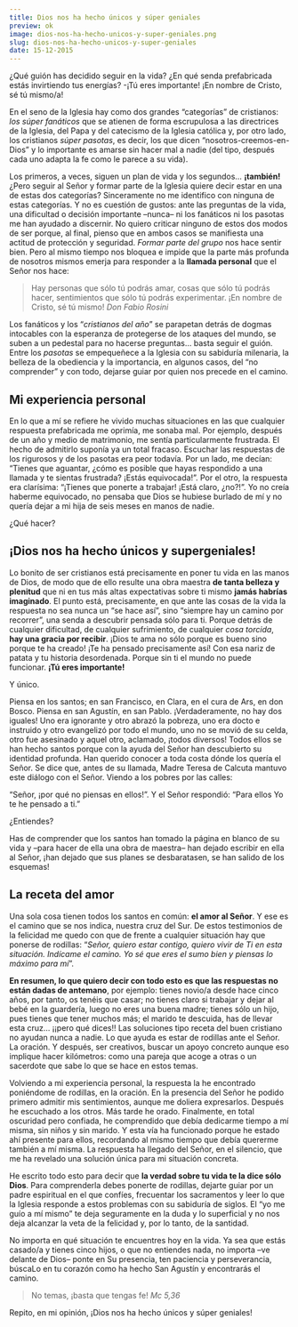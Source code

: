 ```yaml
---
title: Dios nos ha hecho únicos y súper geniales
preview: ok
image: dios-nos-ha-hecho-unicos-y-super-geniales.png
slug: dios-nos-ha-hecho-unicos-y-super-geniales
date: 15-12-2015
---
```


¿Qué guión has decidido seguir en la vida? ¿En qué senda prefabricada estás invirtiendo tus energías? -¡Tú eres importante! ¡En nombre de Cristo, sé tú mismo/a!

En el seno de la Iglesia hay como dos grandes “categorías” de cristianos: *los súper fanáticos* que se atienen de forma escrupulosa a las directrices de la Iglesia, del Papa y del catecismo de la Iglesia católica y, por otro lado, los cristianos *súper pasotas*, es decir, los que dicen “nosotros-creemos-en-Dios” y lo importante es amarse sin hacer mal a nadie (del tipo, después cada uno adapta la fe como le parece a su vida).

Los primeros, a veces, siguen un plan de vida y los segundos… **¡también!** ¿Pero seguir al Señor y formar parte de la Iglesia quiere decir estar en una de estas dos categorías? Sinceramente no me identifico con ninguna de estas categorías. Y no es cuestión de gustos: ante las preguntas de la vida, una dificultad o decisión importante –nunca– ni los fanáticos ni los pasotas me han ayudado a discernir. No quiero criticar ninguno de estos dos modos de ser porque, al final, pienso que en ambos casos se manifiesta una actitud de protección y seguridad. *Formar parte del grupo* nos hace sentir bien. Pero al mismo tiempo nos bloquea e impide que la parte más profunda de nosotros mismos emerja para responder a la **llamada personal** que el Señor nos hace:

> Hay personas que sólo tú podrás amar, cosas que sólo tú podrás hacer, sentimientos que sólo tú podrás experimentar. ¡En nombre de Cristo, sé tú mismo! <cite>Don Fabio Rosini</cite>

Los fanáticos y los “*cristianos del año*” se parapetan detrás de dogmas intocables con la esperanza de protegerse de los ataques del mundo, se suben a un pedestal para no hacerse preguntas… basta seguir el guión. Entre los *pasotas* se empequeñece a la Iglesia con su sabiduría milenaria, la belleza de la obediencia y la importancia, en algunos casos, del “no comprender” y con todo, dejarse guiar por quien nos precede en el camino.

## Mi experiencia personal

En lo que a mí se refiere he vivido muchas situaciones en las que cualquier respuesta prefabricada me oprimía, me sonaba mal. Por ejemplo, después de un año y medio de matrimonio, me sentía particularmente frustrada. El hecho de admitirlo suponía ya un total fracaso. Escuchar las respuestas de los rigurosos y de los pasotas era peor todavía. Por un lado, me decían: “Tienes que aguantar, ¿cómo es posible que hayas respondido a una llamada y te sientas frustrada? ¡Estás equivocada!”. Por el otro, la respuesta era clarísima: “¡Tienes que ponerte a trabajar! ¡Está claro, ¿no?!”. Yo no creía haberme equivocado, no pensaba que Dios se hubiese burlado de mí y no quería dejar a mi hija de seis meses en manos de nadie.

¿Qué hacer?

## ¡Dios nos ha hecho únicos y supergeniales!

Lo bonito de ser cristianos está precisamente en poner tu vida en las manos de Dios, de modo que de ello resulte una obra maestra **de tanta belleza y plenitud** que ni en tus más altas expectativas sobre ti mismo **jamás habrías imaginado**. El punto está, precisamente, en que ante las cosas de la vida la respuesta no sea nunca un “se hace así”, sino “siempre hay un camino por recorrer”, una senda a descubrir pensada sólo para ti. Porque detrás de cualquier dificultad, de cualquier sufrimiento, de cualquier *cosa torcida*, **hay una gracia por recibir**. ¡Dios te ama no sólo porque es bueno sino porque te ha creado! ¡Te ha pensado precisamente así! Con esa nariz de patata y tu historia desordenada. Porque sin ti el mundo no puede funcionar. **¡Tú eres importante!**

Y único.

Piensa en los santos; en san Francisco, en Clara, en el cura de Ars, en don Bosco. Piensa en san Agustín, en san Pablo. ¡Verdaderamente, no hay dos iguales! Uno era ignorante y otro abrazó la pobreza, uno era docto e instruido y otro evangelizó por todo el mundo, uno no se movió de su celda, otro fue asesinado y aquel otro, aclamado, ¡todos diversos! Todos ellos se han hecho santos porque con la ayuda del Señor han descubierto su identidad profunda. Han querido conocer a toda costa dónde los quería el Señor. Se dice que, antes de su llamada, Madre Teresa de Calcuta mantuvo este diálogo con el Señor. Viendo a los pobres por las calles:

“Señor, ¡por qué no piensas en ellos!”. Y el Señor respondió: “Para ellos Yo te he pensado a ti.”

¿Entiendes?

Has de comprender que los santos han tomado la página en blanco de su vida y –para hacer de ella una obra de maestra–  han dejado escribir en ella al Señor, ¡han dejado que sus planes se desbaratasen, se han salido de los esquemas!

## La receta del amor

Una sola cosa tienen todos los santos en común: **el amor al Señor**. Y ese es el camino que se nos indica, nuestra cruz del Sur. De estos testimonios de la felicidad me quedo con que de frente a cualquier situación hay que ponerse de rodillas: “*Señor, quiero estar contigo, quiero vivir de Ti en esta situación. Indícame el camino. Yo sé que eres el sumo bien y piensas lo máximo para mí*”.

**En resumen, lo que quiero decir con todo esto es que las respuestas no están dadas de antemano**, por ejemplo:  tienes novio/a desde hace cinco años, por tanto, os tenéis que casar; no tienes claro si trabajar y dejar al bebé en la guardería, luego no eres una buena madre; tienes sólo un hijo, pues tienes que tener muchos más; el marido te descuida, has de llevar esta cruz… ¡¡pero qué dices!! Las soluciones tipo receta del buen cristiano no ayudan nunca a nadie. Lo que ayuda es estar de rodillas ante el Señor. La oración. Y después, ser creativos, buscar un apoyo concreto aunque eso implique hacer kilómetros: como una pareja que acoge a otras o un sacerdote que sabe lo que se hace en estos temas.

Volviendo a mi experiencia personal, la respuesta la he encontrado poniéndome de rodillas, en la oración. En la presencia del Señor he podido primero admitir mis sentimientos, aunque me doliera expresarlos. Después he escuchado a los otros. Más tarde he orado. Finalmente, en total oscuridad pero confiada, he comprendido que debía dedicarme tiempo a mí misma, sin niños y sin marido. Y esta vía ha funcionado porque he estado ahí presente para ellos, recordando al mismo tiempo que debía quererme también a mí misma. La respuesta ha llegado del Señor, en el silencio, que me ha revelado una solución única para mi situación concreta.

He escrito todo esto para decir que **la verdad sobre tu vida te la dice sólo Dios**. Para comprenderla debes ponerte de rodillas, dejarte guiar por un padre espiritual en el que confíes, frecuentar los sacramentos y leer lo que la Iglesia responde a estos problemas con su sabiduría de siglos. El “yo me guío a mí mismo” te deja seguramente en la duda y lo superficial y no nos deja alcanzar la veta de la felicidad y, por lo tanto, de la santidad.

No importa en qué situación te encuentres hoy en la vida. Ya sea que estás casado/a y tienes cinco hijos, o que no entiendes nada, no importa –ve delante de Dios– ponte en Su presencia, ten paciencia y perseverancia, búscaLo en tu corazón como ha hecho San Agustín y encontrarás el camino.

> No temas, ¡basta que tengas fe! <cite>Mc 5,36</cite>
> 

Repito, en mi opinión, ¡Dios nos ha hecho únicos y súper geniales! 


 






